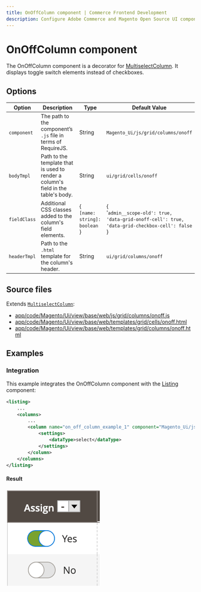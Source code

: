 ```yaml
---
title: OnOffColumn component | Commerce Frontend Development
description: Configure Adobe Commerce and Magento Open Source UI components and integrate them with other components.
---
```


# OnOffColumn component

The OnOffColumn component is a decorator for [MultiselectColumn](multiselect-column.md). It displays toggle switch elements instead of checkboxes.

## Options

| Option | Description | Type | Default Value |
| --- | --- | --- | --- |
| `component` | The path to the component’s `.js` file in terms of RequireJS. | String | `Magento_Ui/js/grid/columns/onoff` |
| `bodyTmpl` | Path to the template that is used to render a column's field in the table's body. | String | `ui/grid/cells/onoff` |
| `fieldClass` | Additional CSS classes added to the column's field elements. | {<br />`[name: string]: boolean`<br />} | {<br />'`admin__scope-old': true,`<br />`'data-grid-onoff-cell': true,`<br />`'data-grid-checkbox-cell': false`<br />} |
| `headerTmpl` | Path to the `.html` template for the column's header. | String | `ui/grid/columns/onoff` |

## Source files

Extends [`MultiselectColumn`](multiselect-column.md):

-  [app/code/Magento/Ui/view/base/web/js/grid/columns/onoff.js](https://github.com/magento/magento2/blob/2.4/app/code/Magento/Ui/view/base/web/js/grid/columns/onoff.js)
-  [app/code/Magento/Ui/view/base/web/templates/grid/cells/onoff.html](https://github.com/magento/magento2/blob/2.4/app/code/Magento/Ui/view/base/web/templates/grid/cells/onoff.html)
-  [app/code/Magento/Ui/view/base/web/templates/grid/columns/onoff.html](https://github.com/magento/magento2/blob/2.4/app/code/Magento/Ui/view/base/web/templates/grid/columns/onoff.html)

## Examples

### Integration

This example integrates the OnOffColumn component with the [Listing](listing-grid.md) component:

```xml
<listing>
    ...
    <columns>
        ...
        <column name="on_off_column_example_1" component="Magento_Ui/js/grid/columns/onoff">
            <settings>
                <dataType>select</dataType>
            </settings>
        </column>
    </columns>
</listing>
```

#### Result

![OnOffColumn Component example](../_images/ui-components/ui-onoffcolumn-result.png)
